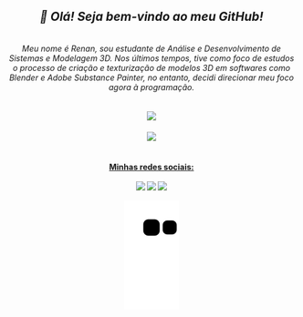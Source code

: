 <div align="center">
<h2><em><strong>👋 Olá! Seja bem-vindo ao meu GitHub!</strong></em></h2>

<br />
<em>Meu nome é Renan, sou estudante de Análise e Desenvolvimento de Sistemas e Modelagem 3D. Nos últimos tempos, tive como foco de estudos o processo de criação e texturização de modelos 3D em softwares como Blender e Adobe Substance Painter, no entanto, decidi direcionar meu foco agora à programação.</em>
<br />
<br />
<br />
<div>
  <a href="https://beacons.ai/renanstankev">
  <img height="180em" src="https://github-readme-stats.vercel.app/api?username=renanstankev&show_icons=true&theme=dark&include_all_commits=true&count_private=true"/>
  <br />
  <br />
  <img height="180em" src="https://github-readme-stats.vercel.app/api/top-langs/?username=renanstankev&layout=compact&langs_count=16&theme=dark"/>
</div>
<br />
<br />
<strong>Minhas redes sociais:<strong>
<br />
<br />
<a href="https://www.facebook.com/renan.stankev/" target="_blank"><img src="https://img.shields.io/badge/Facebook-1877F2?style=for-the-badge&logo=facebook&logoColor=white" target="_blank"></a>
<a href="https://www.instagram.com/renanstankev/?hl=pt-br" target="_blank"><img src="https://img.shields.io/badge/Instagram-E4405F?style=for-the-badge&logo=instagram&logoColor=white" target="_blank"></a>
<a href="https://www.linkedin.com/in/renanstankevicius/" target="_blank"><img src="https://img.shields.io/badge/LinkedIn-0077B5?style=for-the-badge&logo=linkedin&logoColor=white" target="_blank"></a>

![Snake animation](https://github.com/rafaballerini/rafaballerini/blob/output/github-contribution-grid-snake.svg)
  
</div>
